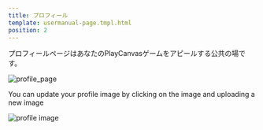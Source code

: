 ```yaml
---
title: プロフィール
template: usermanual-page.tmpl.html
position: 2
---
```


プロフィールページはあなたのPlayCanvasゲームをアピールする公共の場です。

![profile_page][1]

You can update your profile image by clicking on the image and uploading a new image

![profile image][2]

[1]: /images/user-manual/profile/profile.png
[2]: /images/user-manual/profile/update-profile-image.jpg

